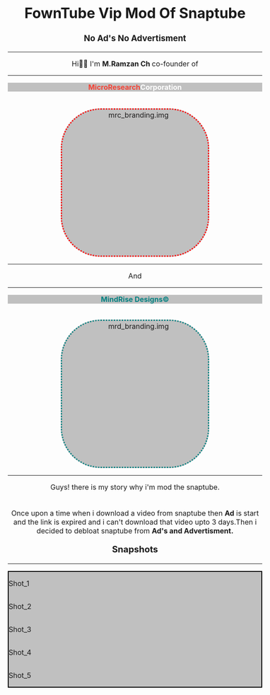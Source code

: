 <h1>FownTube Vip Mod Of Snaptube</h1>
<meta charset="utf-8" />
<h3>No Ad's No Advertisment</h3>
<hr>
<body style="text-align:center; item-align:center; font-size:16px;justify-content;center;">
<p>Hi👋🏼 I'm <span style="font-weight:bold;">M.Ramzan Ch </span>co-founder of</p>
<hr>
<p style="font-weight:bold; color:#f44235; background:silver;">MicroResearch<span style="color:#ffffff">Corporation</span></p>
<br>
<img href="https://github.com/MegaMind-Solution/MegaMind-Solution/blob/main/Img/MRc_Branding.png" alt="mrc_branding.img" style="height:330px; width:330px; background:silver; border:3px dotted red; border-radius:90px; margin-top:2px;">
<hr>
<p>And</p>
<hr>
<p style="background:silver; color:teal; font-weight:bold;">MindRise Designs&copy;</p>
<br>
<img href="https://github.com/MegaMind-Solution/MegaMind-Solution/blob/main/Img/MRd_Branding.png" alt="mrd_branding.img" style="height:330px; width:330px; background:silver; border:3px dotted teal; border-radius:90px;">
<hr>
<p>Guys! there is my story why i'm mod the snaptube.</p>
<br>
<p style="margin:3px;"> Once upon a time when i download a video from snaptube then 
<span style="font-weight:bold">Ad</span> is start and  the link is expired and i can't download that video upto 3 days.Then  i decided to debloat snaptube from 
<span style="font-weight:bold;">Ad's and Advertisment.</span>

<p style="font-weight:bold; font-size:20px;">Snapshots</p>
<hr>
<div style="display:flex; flex-direction:column;border:2px double black; background:silver; text-align:left">

<p>Shot_1</p>
<img href="https://github.com/MegaMind-Solution/DownTube_Vip_Mod_Of_Snaptube/blob/main/Snapshots/Shot_02.png">
<p>Shot_2</p>
<img href="https://github.com/MegaMind-Solution/DownTube_Vip_Mod_Of_Snaptube/blob/main/Snapshots/Shot_04.png">
<p>Shot_3</p>
<img href="https://github.com/MegaMind-Solution/DownTube_Vip_Mod_Of_Snaptube/blob/main/Snapshots/Shot_05.png">
<p>Shot_4</p>
<img href="https://github.com/MegaMind-Solution/DownTube_Vip_Mod_Of_Snaptube/blob/main/Snapshots/Shot_09.png">
<p>Shot_5</p>
<img href="https://github.com/MegaMind-Solution/DownTube_Vip_Mod_Of_Snaptube/blob/main/Snapshots/Shot_12.png">

</div>
